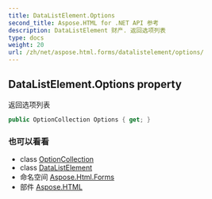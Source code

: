 ```yaml
---
title: DataListElement.Options
second_title: Aspose.HTML for .NET API 参考
description: DataListElement 财产. 返回选项列表
type: docs
weight: 20
url: /zh/net/aspose.html.forms/datalistelement/options/
---
```

## DataListElement.Options property

返回选项列表

```csharp
public OptionCollection Options { get; }
```

### 也可以看看

* class [OptionCollection](../../optioncollection/)
* class [DataListElement](../)
* 命名空间 [Aspose.Html.Forms](../../datalistelement/)
* 部件 [Aspose.HTML](../../../)


